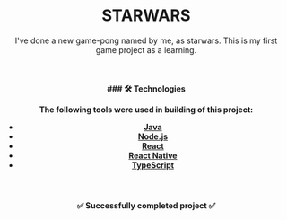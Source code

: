 <h1 align="center"> STARWARS </h1>

<p align="center">     I've done a new game-pong named by me, as starwars. This is my first game project as a learning. 
    </p>

<br>
<h4 align="center">  ### 🛠 Technologies

The following tools were used in building of this project:

- [Java](https://www.java.com/)
- [Node.js](https://nodejs.org/en/)
- [React](https://pt-br.reactjs.org/)
- [React Native](https://reactnative.dev/)
- [TypeScript](https://www.typescriptlang.org/)
    </h4>
<br>

<h4 align="center"> 
    ✅  Successfully completed project  ✅
</h4>



